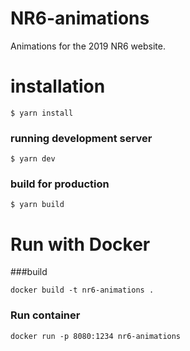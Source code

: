 # NR6-animations
Animations for the 2019 NR6 website.

# installation
```
$ yarn install
```

### running development server
```
$ yarn dev
```

### build for production
```
$ yarn build
```

# Run with Docker

###build
```
docker build -t nr6-animations .
```

### Run container
```
docker run -p 8080:1234 nr6-animations
```